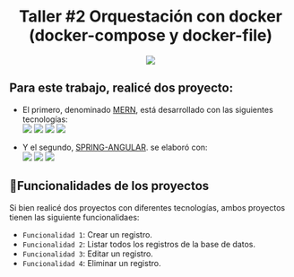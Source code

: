 <h1 align="center"> Taller #2 Orquestación con docker (docker-compose y docker-file) </h1>
<p align="center">
   <img src="https://d1.awsstatic.com/acs/characters/Logos/Docker-Logo_Horizontel_279x131.b8a5c41e56b77706656d61080f6a0217a3ba356d.png">
</p>

## Para este trabajo, realicé dos proyecto:

* El primero, denominado [MERN](./mern), está desarrollado con las siguientes tecnologías:
  <br />
<img src="https://img.shields.io/badge/MongoDB-4EA94B?style=for-the-badge&logo=mongodb&logoColor=white" /> <img src="https://img.shields.io/badge/Express%20js-000000?style=for-the-badge&logo=express&logoColor=white" /> <img src="https://img.shields.io/badge/React-20232A?style=for-the-badge&logo=react&logoColor=61DAFB" /> <img src="https://img.shields.io/badge/Node%20js-339933?style=for-the-badge&logo=nodedotjs&logoColor=white" />

* Y el segundo, [SPRING-ANGULAR](./spring-angular). se elaboró con:
  <br />
  <img src="https://img.shields.io/badge/Spring_Boot-F2F4F9?style=for-the-badge&logo=spring-boot" /> <img src="https://img.shields.io/badge/Angular-DD0031?style=for-the-badge&logo=angular&logoColor=white" /> <img src="https://img.shields.io/badge/MySQL-005C84?style=for-the-badge&logo=mysql&logoColor=white" /> 
  


## :hammer:Funcionalidades de los proyectos

Si bien realicé dos proyectos con diferentes tecnologías, ambos proyectos tienen las siguiente funcionalidaes: 

- `Funcionalidad 1`: Crear un registro.
- `Funcionalidad 2`: Listar todos los registros de la base de datos.
- `Funcionalidad 3`: Editar un registro.
- `Funcionalidad 4`: Eliminar un registro.


